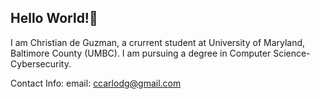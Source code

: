 ## Hello World!👋
I am Christian de Guzman, a crurrent student at University of Maryland, Baltimore County (UMBC). I am pursuing a degree in Computer Science-Cybersecurity. 

Contact Info:
email: ccarlodg@gmail.com

<!--
**ccdeguzman/ccdeguzman** is a ✨ _special_ ✨ repository because its `README.md` (this file) appears on your GitHub profile.

Here are some ideas to get you started:

- 🔭 I’m currently working on ...
- 🌱 I’m currently learning ...
- 👯 I’m looking to collaborate on ...
- 🤔 I’m looking for help with ...
- 💬 Ask me about ...
- 📫 How to reach me: ...
- 😄 Pronouns: ...
- ⚡ Fun fact: ...
-->
